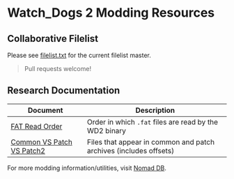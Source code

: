 # Watch_Dogs 2 Modding Resources

## Collaborative Filelist

Please see [filelist.txt](filelist.txt) for the current filelist master.

> Pull requests welcome!

## Research Documentation

| Document                                                       | Description                                                       |
| -------------------------------------------------------------- | ----------------------------------------------------------------- |
| [FAT Read Order](docs/fat_read_order.md)                       | Order in which `.fat` files are read by the WD2 binary            |
| [Common VS Patch VS Patch2](docs/common_vs_patch_vs_patch2.md) | Files that appear in common and patch archives (includes offsets) |

For more modding information/utilities, visit [Nomad DB](https://db.nomad-group.net/page/WD2_Modding_Resources).
